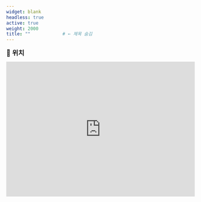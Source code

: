 ```yaml
---
widget: blank
headless: true
active: true
weight: 2000
title: ""            # ← 제목 숨김
---
```


<h3 style="font-size:1.1rem; margin: 0 0 12px;">📍 위치</h3>

<div style="width:100%;max-width:1200px;margin:0 auto;">
  <iframe
    src="https://maps.google.com/maps?q=35.8469,127.1297&z=15&output=embed"
    width="100%" height="360" style="border:0;"
    allowfullscreen="" loading="lazy"
    referrerpolicy="no-referrer-when-downgrade">
  </iframe>
</div>
